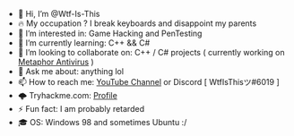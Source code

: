 - 👋 Hi, I’m @Wtf-Is-This
- 🔥 My occupation ? I break keyboards and disappoint my parents
- 👀 I’m interested in: Game Hacking and PenTesting
- 🌱 I’m currently learning: C++ && C#
- 💞️ I’m looking to collaborate on: C++ / C# projects ( currently working on [Metaphor Antivirus](https://github.com/Wtf-Is-This-x1337/Metaphor-Antivirus) )
- 💬 Ask me about: anything lol
- 📫 How to reach me: [YouTube Channel](https://www.youtube.com/channel/UC_HV32JteVfGzYMtqkpH7Ng) or Discord [ WtfIsThisツ#6019 ]
- 🌩️ Tryhackme.com: [Profile](https://tryhackme.com/p/WtfIsThis)   
- ⚡ Fun fact: I am probably retarded
- 🎓 OS: Windows 98 and sometimes Ubuntu :/
